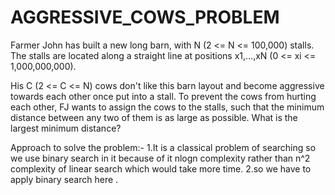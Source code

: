 # AGGRESSIVE_COWS_PROBLEM
Farmer John has built a new long barn, with N (2 <= N <= 100,000) stalls. The stalls are located   along a straight line at positions x1,…,xN (0 <= xi <= 1,000,000,000).

His C (2 <= C <= N) cows don't like this barn layout and become aggressive towards each other once put into a stall. To prevent the cows from hurting each other, FJ wants to assign the cows to the stalls, such that the minimum distance between any two of them is as large as possible. What is the largest minimum distance?

Approach to solve the problem:- 
1.It is a classical problem of searching  so we use binary search in it because of it nlogn complexity rather than n^2 complexity of linear search which would take  more time.
2.so we have to apply  binary search  here .
